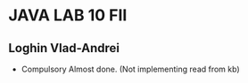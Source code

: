 # JAVA LAB 10 FII 

## Loghin Vlad-Andrei

* Compulsory Almost done. (Not implementing read from kb)